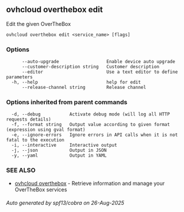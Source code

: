 ## ovhcloud overthebox edit

Edit the given OverTheBox

```
ovhcloud overthebox edit <service_name> [flags]
```

### Options

```
      --auto-upgrade                  Enable device auto upgrade
      --customer-description string   Customer description
      --editor                        Use a text editor to define parameters
  -h, --help                          help for edit
      --release-channel string        Release channel
```

### Options inherited from parent commands

```
  -d, --debug           Activate debug mode (will log all HTTP requests details)
  -f, --format string   Output value according to given format (expression using gval format)
  -e, --ignore-errors   Ignore errors in API calls when it is not fatal to the execution
  -i, --interactive     Interactive output
  -j, --json            Output in JSON
  -y, --yaml            Output in YAML
```

### SEE ALSO

* [ovhcloud overthebox](ovhcloud_overthebox.md)	 - Retrieve information and manage your OverTheBox services

###### Auto generated by spf13/cobra on 26-Aug-2025
